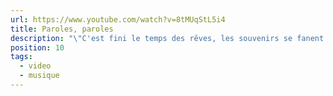 ```yaml
---
url: https://www.youtube.com/watch?v=8tMUqStL5i4
title: Paroles, paroles
description: "\"C'est fini le temps des rêves, les souvenirs se fanent aussi\""
position: 10
tags:
  - video
  - musique
---
```

